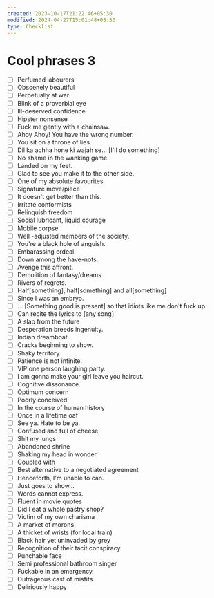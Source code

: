 ```yaml
---
created: 2023-10-17T21:22:46+05:30
modified: 2024-04-27T15:01:48+05:30
type: Checklist
---
```


# Cool phrases 3

- [ ] Perfumed labourers
- [ ] Obscenely beautiful
- [ ] Perpetually at war
- [ ] Blink of a proverbial eye
- [ ] Ill-deserved confidence
- [ ] Hipster nonsense
- [ ] Fuck me gently with a chainsaw.
- [ ] Ahoy Ahoy! You have the wrong number.
- [ ] You sit on a throne of lies.
- [ ] Dil ka achha hone ki wajah se... [I'll do something]
- [ ] No shame in the wanking game.
- [ ] Landed on my feet.
- [ ] Glad to see you make it to the other side.
- [ ] One of my absolute favourites.
- [ ] Signature move/piece
- [ ] It doesn't get better than this.
- [ ] Irritate conformists
- [ ] Relinquish freedom
- [ ] Social lubricant, liquid courage
- [ ] Mobile corpse
- [ ] Well -adjusted members of the society.
- [ ] You're a black hole of anguish.
- [ ] Embarassing ordeal
- [ ] Down among the have-nots.
- [ ] Avenge this affront.
- [ ] Demolition of fantasy/dreams
- [ ] Rivers of regrets.
- [ ] Half[something], half[something] and all[something]
- [ ] Since I was an embryo.
- [ ] ... [Something good is present] so that idiots like me don't fuck up.
- [ ] Can recite the lyrics to [any song]
- [ ] A slap from the future
- [ ] Desperation breeds ingenuity.
- [ ] Indian dreamboat
- [ ] Cracks beginning to show.
- [ ] Shaky territory
- [ ] Patience is not infinite.
- [ ] VIP one person laughing party.
- [ ] I am gonna make your girl leave you haircut.
- [ ] Cognitive dissonance.
- [ ] Optimum concern
- [ ] Poorly conceived
- [ ] In the course of human history
- [ ] Once in a lifetime oaf
- [ ] See ya. Hate to be ya.
- [ ] Confused and full of cheese
- [ ] Shit my lungs
- [ ] Abandoned shrine
- [ ] Shaking my head in wonder
- [ ] Coupled with
- [ ] Best alternative to a negotiated agreement
- [ ] Henceforth, I'm unable to can.
- [ ] Just goes to show...
- [ ] Words cannot express.
- [ ] Fluent in movie quotes
- [ ] Did I eat a whole pastry shop?
- [ ] Victim of my own charisma
- [ ] A market of morons
- [ ] A thicket of wrists (for local train)
- [ ] Black hair yet uninvaded by grey
- [ ] Recognition of their tacit conspiracy
- [ ] Punchable face
- [ ] Semi professional bathroom singer
- [ ] Fuckable in an emergency
- [ ] Outrageous cast of misfits.
- [ ] Deliriously happy
